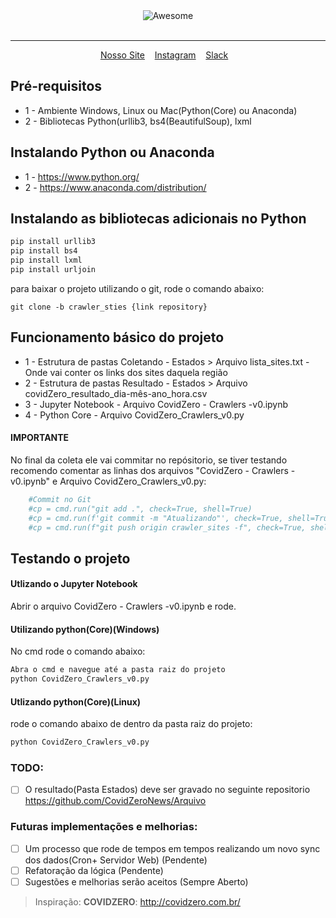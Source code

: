 <div align="center">
	<img src="https://github.com/CovidZeroNews/Assets/blob/master/Images/Logo%20em%20PNG/COVID%20ZERO%20-%20Logo%20Horizontal%20-%20Covid%20Cinza@3x.png?raw=true" alt="Awesome">
	<br>
	<br>
	<hr>
</div>
<p align="center">
	<a href="https://covidzero.com.br/">Nosso Site</a>&nbsp;&nbsp;&nbsp;
	<a href="https://www.instagram.com/covidzerobrasil/">Instagram</a>&nbsp;&nbsp;&nbsp;
	<a href="https://join.slack.com/t/covidzero/shared_invite/zt-cwf9qixg-yhuPXt3TJVaBvH0Gwig8tQ">Slack</a>&nbsp;&nbsp;&nbsp;
</p>

## Pré-requisitos
- 1 - Ambiente Windows, Linux ou Mac(Python(Core) ou Anaconda)
- 2 - Bibliotecas Python(urllib3, bs4(BeautifulSoup), lxml

## Instalando Python ou Anaconda
- 1 - https://www.python.org/
- 2 - https://www.anaconda.com/distribution/

## Instalando as bibliotecas adicionais no Python
```python
pip install urllib3
pip install bs4
pip install lxml
pip install urljoin
```

para baixar o projeto utilizando o git, rode o comando abaixo:
```git
git clone -b crawler_sties {link repository}
```
## Funcionamento básico do projeto
- 1 - Estrutura de pastas Coletando - Estados > Arquivo lista_sites.txt - Onde vai conter os links dos sites daquela região
- 2 - Estrutura de pastas Resultado - Estados > Arquivo covidZero_resultado_dia-mês-ano_hora.csv
- 3 - Jupyter Notebook - Arquivo  CovidZero - Crawlers -v0.ipynb
- 4 - Python Core - Arquivo CovidZero_Crawlers_v0.py
#### IMPORTANTE
No final da coleta ele vai commitar no repósitorio, se tiver testando recomendo comentar as linhas dos arquivos "CovidZero - Crawlers -v0.ipynb" e Arquivo CovidZero_Crawlers_v0.py:
```python
    #Commit no Git
    #cp = cmd.run("git add .", check=True, shell=True)
    #cp = cmd.run(f'git commit -m "Atualizando"', check=True, shell=True)
    #cp = cmd.run(f"git push origin crawler_sites -f", check=True, shell=True)
```

## Testando o projeto
#### Utlizando o Jupyter Notebook
Abrir o arquivo CovidZero - Crawlers -v0.ipynb e rode.

#### Utilizando python(Core)(Windows)
No cmd rode o comando abaixo:
```python
Abra o cmd e navegue até a pasta raiz do projeto
python CovidZero_Crawlers_v0.py
```
#### Utlizando python(Core)(Linux) 
rode o comando abaixo de dentro da pasta raiz do projeto:
```python
python CovidZero_Crawlers_v0.py
```

### TODO:
- [ ] O resultado(Pasta Estados) deve ser gravado no seguinte repositorio https://github.com/CovidZeroNews/Arquivo 

### Futuras implementações e melhorias:
- [ ] Um processo que rode de tempos em tempos realizando um novo sync dos dados(Cron+ Servidor Web) (Pendente)
- [ ] Refatoração da lógica (Pendente)
- [ ] Sugestões e melhorias serão aceitos (Sempre Aberto)

> Inspiração:
**COVIDZERO**: http://covidzero.com.br/
